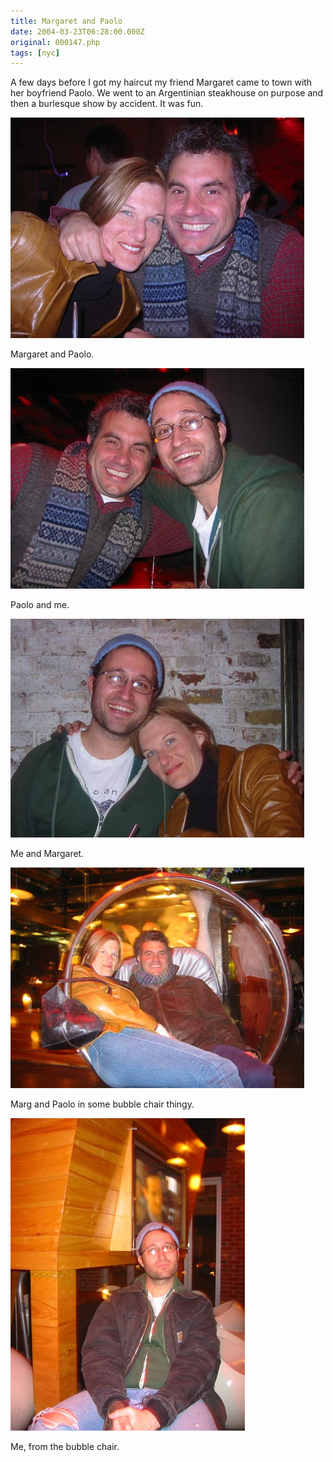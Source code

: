 ```yaml
---
title: Margaret and Paolo
date: 2004-03-23T06:28:00.000Z
original: 000147.php
tags: [nyc]
---
```


A few days before I got my haircut my friend Margaret came to town with her boyfriend Paolo. We went to an Argentinian steakhouse on purpose and then a burlesque show by accident. It was fun.

<p class="polaroid" style="--deg: -2deg"><img src="./marg-paolo.jpg" /></p>
Margaret and Paolo.

<p class="polaroid" style="--deg: -2deg"><img src="./paolo-pascal.jpg" /></p>
Paolo and me.

<p class="polaroid" style="--deg: -2deg"><img src="./pascal-marg.jpg" /></p>
Me and Margaret.

<p class="polaroid" style="--deg: -2deg"><img src="./bubblechair.jpg" /></p>
Marg and Paolo in some bubble chair thingy.

<p class="polaroid" style="--deg: -2deg"><img src="./pascal.jpg" /></p>
Me, from the bubble chair.
